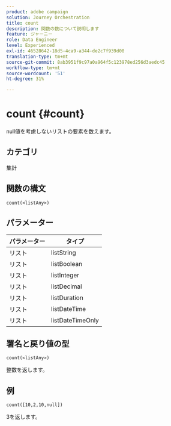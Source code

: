 ```yaml
---
product: adobe campaign
solution: Journey Orchestration
title: count
description: 関数の数について説明します
feature: ジャーニー
role: Data Engineer
level: Experienced
exl-id: 46528642-18d5-4ca9-a344-de2c7f939d00
translation-type: tm+mt
source-git-commit: 8ab3951f9c97a0a964f5c123978ed256d3aedc45
workflow-type: tm+mt
source-wordcount: '51'
ht-degree: 31%

---
```


# count {#count}

null値を考慮しないリストの要素を数えます。

## カテゴリ

集計

## 関数の構文

`count(<listAny>)`

## パラメーター

| パラメーター | タイプ |
|-----------|------------------|
| リスト | listString |
| リスト | listBoolean |
| リスト | listInteger |
| リスト | listDecimal |
| リスト | listDuration |
| リスト | listDateTime |
| リスト | listDateTimeOnly |

## 署名と戻り値の型

`count(<listAny>)`

整数を返します。

## 例

`count([10,2,10,null])`

3を返します。
